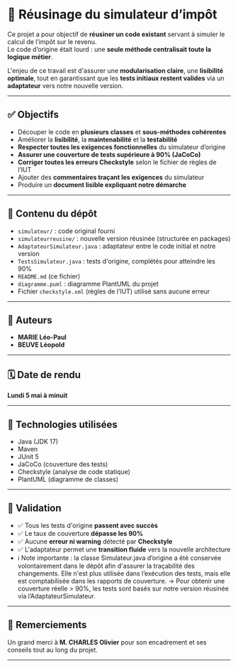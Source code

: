 # 💼 Réusinage du simulateur d’impôt

Ce projet a pour objectif de **réusiner un code existant** servant à simuler le calcul de l’impôt sur le revenu.  
Le code d’origine était lourd : une **seule méthode centralisait toute la logique métier**.

L'enjeu de ce travail est d'assurer une **modularisation claire**, une **lisibilité optimale**, tout en garantissant que les **tests initiaux restent valides** via un **adaptateur** vers notre nouvelle version.

---

## ✅ Objectifs

- Découper le code en **plusieurs classes** et **sous-méthodes cohérentes**
- Améliorer la **lisibilité**, la **maintenabilité** et la **testabilité**
- **Respecter toutes les exigences fonctionnelles** du simulateur d’origine
- **Assurer une couverture de tests supérieure à 90% (JaCoCo)**
- **Corriger toutes les erreurs Checkstyle** selon le fichier de règles de l’IUT
- Ajouter des **commentaires traçant les exigences** du simulateur
- Produire un **document lisible expliquant notre démarche**

---

## 📂 Contenu du dépôt

- `simulateur/` : code original fourni  
- `simulateurreusine/` : nouvelle version réusinée (structurée en packages)  
- `AdaptateurSimulateur.java` : adaptateur entre le code initial et notre version  
- `TestsSimulateur.java` : tests d'origine, complétés pour atteindre les 90%  
- `README.md` (ce fichier)  
- `diagramme.puml` : diagramme PlantUML du projet  
- Fichier `checkstyle.xml` (règles de l’IUT) utilisé sans aucune erreur

---

## 👥 Auteurs

- **MARIE Léo-Paul**  
- **BEUVE Léopold**

---

## 🗓️ Date de rendu

**Lundi 5 mai à minuit**

---

## 🔧 Technologies utilisées

- Java (JDK 17)  
- Maven  
- JUnit 5  
- JaCoCo (couverture des tests)  
- Checkstyle (analyse de code statique)  
- PlantUML (diagramme de classes)

---

## 🧪 Validation

- ✅ Tous les tests d'origine **passent avec succès**
- ✅ Le taux de couverture **dépasse les 90%**
- ✅ Aucune **erreur ni warning** détecté par **Checkstyle**
- ✅ L'adaptateur permet une **transition fluide** vers la nouvelle architecture
- ℹ️ Note importante : la classe Simulateur.java d’origine a été conservée volontairement dans le dépôt afin d'assurer la traçabilité des changements. Elle n'est plus utilisée dans l’exécution des tests, mais elle est comptabilisée dans les rapports de couverture.
→ Pour obtenir une couverture réelle > 90%, les tests sont basés sur notre version réusinée via l’AdaptateurSimulateur.

---

## 🙏 Remerciements

Un grand merci à **M. CHARLES Olivier** pour son encadrement et ses conseils tout au long du projet.

---

